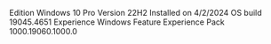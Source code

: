 Edition	Windows 10 Pro
Version	22H2
Installed on	‎4/‎2/‎2024
OS build	19045.4651
Experience	Windows Feature Experience Pack 1000.19060.1000.0

